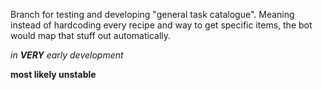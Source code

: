 Branch for testing and developing "general task catalogue". Meaning instead of hardcoding every recipe and way to get specific items, the bot would map that stuff out automatically.

*in **VERY** early development*

**most likely unstable**